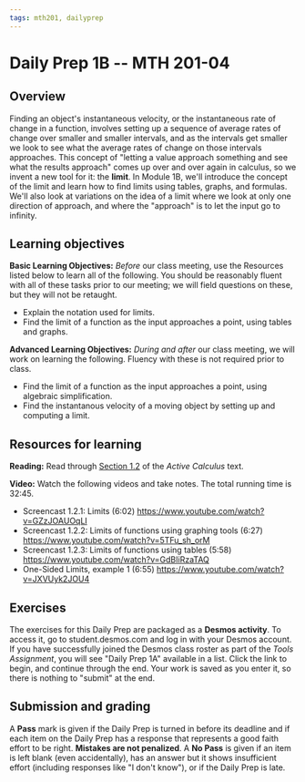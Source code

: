 ```yaml
---
tags: mth201, dailyprep
---
```


# Daily Prep 1B -- MTH 201-04

## Overview 

Finding an object's instantaneous velocity, or the instantaneous rate of change in a function, involves setting up a sequence of average rates of change over smaller and smaller intervals, and as the intervals get smaller we look to see what the average rates of change on those intervals approaches. This concept of "letting a value approach something and see what the results approach" comes up over and over again in calculus, so we invent a new tool for it: the **limit**. In Module 1B, we'll introduce the concept of the limit and learn how to find limits using tables, graphs, and formulas. We'll also look at variations on the idea of a limit where we look at only one direction of approach, and where the "approach" is to let the input go to infinity. 

## Learning objectives 

**Basic Learning Objectives:** *Before* our class meeting, use the Resources listed below to learn all of the following. You should be reasonably fluent with all of these tasks prior to our meeting; we will field questions on these, but they will not be retaught. 

+ Explain the notation used for limits.
+ Find the limit of a function as the input approaches a point, using tables and graphs.


**Advanced Learning Objectives:** *During and after* our class meeting, we will work on learning the following. Fluency with these is not required prior to class. 

+ Find the limit of a function as the input approaches a point, using algebraic simplification.
+ Find the instantanous velocity of a moving object by setting up and computing a limit.

## Resources for learning

**Reading:** Read through [Section 1.2](https://activecalculus.org/single/sec-1-2-lim.html) of the _Active Calculus_ text. 

**Video:** Watch the following videos and take notes. The total running time is 32:45. 

+ Screencast 1.2.1: Limits (6:02) https://www.youtube.com/watch?v=GZzJOAUOqLI
+ Screencast 1.2.2: Limits of functions using graphing tools (6:27) https://www.youtube.com/watch?v=5TFu_sh_orM
+ Screencast 1.2.3: Limits of functions using tables (5:58) https://www.youtube.com/watch?v=GdBIiRzaTAQ
+ One-Sided Limits, example 1 (6:55) https://www.youtube.com/watch?v=JXVUyk2JOU4 


## Exercises 

The exercises for this Daily Prep are packaged as a **Desmos activity**. To access it, go to student.desmos.com and log in with your Desmos account. If you have successfully joined the Desmos class roster as part of the *Tools Assignment*, you will see "Daily Prep 1A" available in a list. Click the link to begin, and continue through the end. Your work is saved as you enter it, so there is nothing to "submit" at the end. 


## Submission and grading 
<!-- 
To submit your work, go to this Google Form and put in all the information that's requested, then submit the form:


You will receive a receipt via email to confirm your submission. (Look in your spam folder if you do not see the receipt.)  -->

A **Pass** mark is given if the Daily Prep is turned in before its deadline and if each item on the Daily Prep has a response that represents a good faith effort to be right. **Mistakes are not penalized**. A **No Pass** is given if an item is left blank (even accidentally), has an answer but it shows insufficient effort (including responses like "I don't know"), or if the Daily Prep is late.
<!--stackedit_data:
eyJoaXN0b3J5IjpbLTE4NzUxOTQyODddfQ==
-->